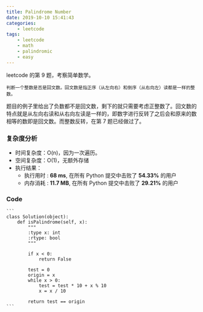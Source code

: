 ```yaml
---
title: Palindrome Number
date: 2019-10-10 15:41:43
categories:
    - leetcode
tags: 
    - leetcode
    - math
    - palindromic
    - easy
---
```


leetcode 的第 9 题，考察简单数学。

    判断一个整数是否是回文数。回文数是指正序（从左向右）和倒序（从右向左）读都是一样的整数。

<!-- more -->

题目的例子里给出了负数都不是回文数，剩下的就只需要考虑正整数了。回文数的特点就是从左向右读和从右向左读是一样的，即数字进行反转了之后会和原来的数相等的数即是回文数。而整数反转，在第 7 题已经做过了。

### 复杂度分析

- 时间复杂度：O(n)，因为一次遍历。
- 空间复杂度：O(1)，无额外存储
- 执行结果：
  - 执行用时 : **68 ms**, 在所有 Python 提交中击败了 **54.33%** 的用户
  - 内存消耗 : **11.7 MB**, 在所有 Python 提交中击败了 **29.21%** 的用户

### Code

    ```
    class Solution(object):
        def isPalindrome(self, x):
            """
            :type x: int
            :rtype: bool
            """
            
            if x < 0:
                return False

            test = 0
            origin = x
            while x > 0:
                test = test * 10 + x % 10
                x = x / 10

            return test == origin
    ```
